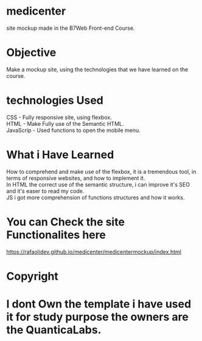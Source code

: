 # medicenter
site mockup made in the B7Web Front-end Course.

# Objective

Make a mockup site, using the technologies that we have learned on the course.

# technologies Used
CSS - Fully responsive site, using flexbox.</br>
HTML - Make Fully use of the Semantic HTML.</br>
JavaScrip - Used functions to open the mobile menu.</br>

# What i Have Learned 
How to comprehend and make use of the flexbox, it is a tremendous tool, in terms of responsive websites,
and how to implement it.</br>
In HTML the correct use of the semantic structure, i can improve it's SEO and it's easer to read my code.</br>
JS i got more comprehension of functions structures and how it works.</br>

# You can Check the site Functionalites here 
https://rafaolidev.github.io/medicenter/medicentermockup/index.html

# Copyright 
# I dont Own the template i have used it for study purpose the owners are the QuanticaLabs.

